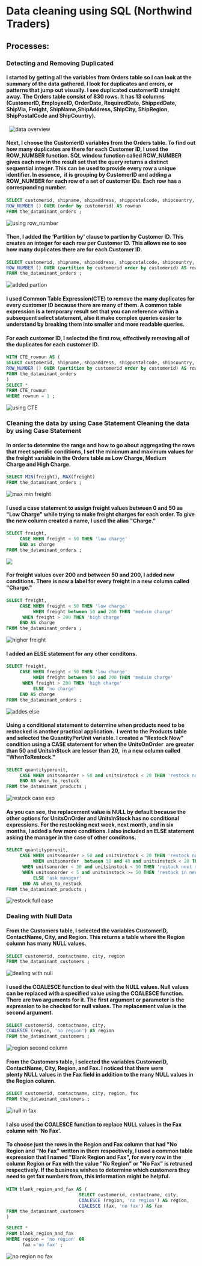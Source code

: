 
# Data cleaning using SQL (Northwind Traders)  

## Processes:

### Detecting and Removing Duplicated
#### I started by getting all the variables from Orders table so I can look at the summary of the data gathered. I look for duplicates and errors, or patterns that jump out visually. I see duplicated customerID straight away. The Orders table consist of 830 rows. It has 13 columns (CustomerID, EmployeeID, OrderDate, RequiredDate, ShippedDate, ShipVia, Freight, ShipName,ShipAddress, ShipCity, ShipRegion, ShipPostalCode and ShipCountry).  
  &nbsp;
![data overview](https://github.com/Dataminant/Data-cleaning-using-SQL-Northwind-Traders-/blob/75c43f95cd29af0b58987d730a1761216a2cc291/Data%20cleaning%20using%20SQL%20(Northwind%20Traders)/Questions/Data%20Overview.jpg)
&nbsp;

#### Next, I choose the CustomerID variables from the Orders table. To find out how many duplicates are there for each Customer ID, I used the ROW_NUMBER function. SQL window function called ROW_NUMBER gives each row in the result set that the query returns a distinct sequential integer. This can be used to provide every row a unique identifier. In essence,  it is grouping by CustomerID and adding a ROW_NUMBER for each row of a set of customer IDs. Each row has a corresponding number. 

```sql
SELECT customerid, shipname, shipaddress, shippostalcode, shipcountry,
ROW_NUMBER () OVER (order by customerid) AS rownun
FROM the_dataminant_orders ;
```

![using row_number](https://github.com/Dataminant/Data-cleaning-using-SQL-Northwind-Traders-/blob/75c43f95cd29af0b58987d730a1761216a2cc291/Data%20cleaning%20using%20SQL%20(Northwind%20Traders)/Questions/Uisng%20the%20ROW_NUMBER%20function%20to%20detect%20how%20many%20duplicates%20there%20are%20for%20each%20Customer%20ID.jpg)
&nbsp;

#### Then, I added the ‘Partition by’ clause to partion by Customer ID. This creates an integer for each row per Customer ID. This allows me to see how many duplicates there are for each Customer ID.

```sql
SELECT customerid, shipname, shipaddress, shippostalcode, shipcountry,
ROW_NUMBER () OVER (partition by customerid order by customerid) AS rownun
FROM the_dataminant_orders ;
```
![added partion](https://github.com/Dataminant/Data-cleaning-using-SQL-Northwind-Traders-/blob/75c43f95cd29af0b58987d730a1761216a2cc291/Data%20cleaning%20using%20SQL%20(Northwind%20Traders)/Questions/Added%20the%20%E2%80%98Partition%20by%E2%80%99%20clause%20to%20partion%20by%20Customer%20ID..jpg)
&nbsp;

#### I used Common Table Expression(CTE) to remove the many duplicates for every customer ID because there are many of them. A common table expression is a temporary result set that you can reference within a subsequent select statement, also it make complex queries easier to understand by breaking them into smaller and more readable queries. 

#### For each customer ID, I selected the first row, effectively removing all of the duplicates for each customer ID.  

```sql
WITH CTE_rownun AS (
SELECT customerid, shipname, shipaddress, shippostalcode, shipcountry,
ROW_NUMBER () OVER (partition by customerid order by customerid) AS rownun
FROM the_dataminant_orders
)
SELECT *
FROM CTE_rownun
WHERE rownun = 1 ;
```
![using CTE](https://github.com/Dataminant/Data-cleaning-using-SQL-Northwind-Traders-/blob/75c43f95cd29af0b58987d730a1761216a2cc291/Data%20cleaning%20using%20SQL%20(Northwind%20Traders)/Questions/CTE%20to%20get%20rid%20of%20the%20duplicates%20for%20each%20customer%20ID.jpg)

### Cleaning the data by using Case Statement  Cleaning the data by using Case Statement  
#### In order to determine the range and how to go about aggregating the rows that meet specific conditions, I set the minimum and maximum values for the freight variable in the Orders table as Low Charge, Medium Charge and High Charge.

```sql
SELECT MIN(freight), MAX(freight)
FROM the_dataminant_orders ;
 ```

![max min freight](https://github.com/Dataminant/Data-cleaning-using-SQL-Northwind-Traders-/blob/6569afc3d8e7e0325a0cfe667097dd243a81a96d/Data%20cleaning%20using%20SQL%20(Northwind%20Traders)/Questions/Selected%20the%20minimum%20and%20maximum%20values%20for%20the%20freight%20variable%20in%20the%20Orders%20table.jpg)

#### I used a case statement to assign freight values between 0 and 50 as "Low Charge" while trying to make freight charges for each order. To give the new column created a name, I used the alias "Charge."

```sql
SELECT freight,
     CASE WHEN freight < 50 THEN 'low charge'
     END as charge
FROM the_dataminant_orders ;
 ```
![](https://github.com/Dataminant/Data-cleaning-using-SQL-Northwind-Traders-/blob/f947440d85dd29409c766ab0015813f5bbfc006a/Data%20cleaning%20using%20SQL%20(Northwind%20Traders)/Questions/Case%20statement%20to%20label%20freight%20values.jpg)

#### For freight values over 200 and between 50 and 200, I added new conditions. There is now a label for every freight in a new column called "Charge."

```sql
SELECT freight,
     CASE WHEN freight < 50 THEN 'low charge'
          WHEN freight between 50 and 200 THEN 'meduim charge'
	  WHEN freight > 200 THEN 'high charge'
     END AS charge
FROM the_dataminant_orders ;
```

![higher freight](https://github.com/Dataminant/Data-cleaning-using-SQL-Northwind-Traders-/blob/dab5f1c2bf51d0a1f50e2cbb5dbcc3ecb172d86c/Data%20cleaning%20using%20SQL%20(Northwind%20Traders)/Questions/Case%20statement%20for%20higher%20freight%20values.jpg)

#### I added an ELSE statement for any other conditons.

```sql
SELECT freight,
     CASE WHEN freight < 50 THEN 'low charge'
          WHEN freight between 50 and 200 THEN 'meduim charge'
	  WHEN freight > 200 THEN 'high charge'
          ELSE 'no charge'
     END AS charge
FROM the_dataminant_orders ;
```
![addes else](https://github.com/Dataminant/Data-cleaning-using-SQL-Northwind-Traders-/blob/6c7ede7e5c1c747edf62aea372f7d0425c3cdc59/Data%20cleaning%20using%20SQL%20(Northwind%20Traders)/Questions/Case%20statement%20no%20charges%20for%20freight%20values.jpg)

#### Using a conditional statement to determine when products need to be restocked is another practical application.  I went to the Products table and selected the QuantityPerUnit variable. I created a "Restock Now" condition using a CASE statement for when the UnitsOnOrder  are greater than 50 and UnitsInStock are lesser than 20,  in a new column called "WhenToRestock."

```sql
SELECT quantityperunit,
     CASE WHEN unitsonorder > 50 and unitsinstock < 20 THEN 'restock now'
     END AS when_to_restock
FROM the_dataminant_products ;
```
![restock case exp](https://github.com/Dataminant/Data-cleaning-using-SQL-Northwind-Traders-/blob/6c7ede7e5c1c747edf62aea372f7d0425c3cdc59/Data%20cleaning%20using%20SQL%20(Northwind%20Traders)/Questions/When%20to%20restock%20case%20express%20.jpg)

#### As you can see, the replacement value is NULL by default because the other options for UnitsOnOrder and UnitsInStock has no conditional expressions. For the restocking next week, next month, and in six months, I added a few more conditions. I also included an ELSE statement asking the manager in the case of other conditons.

```sql
SELECT quantityperunit,
     CASE WHEN unitsonorder > 50 and unitsinstock < 20 THEN 'restock now'
          WHEN unitsonorder  between 30 and 40 and unitsinstock < 20 THEN 'restock next week'
	  WHEN unitsonorder < 30 and unitsinstock < 50 THEN 'restock next month'
	  WHEN unitsonorder < 5 and unitsinstock >= 50 THEN 'restock in near future'
          ELSE 'ask manager'
      END AS when_to_restock
FROM the_dataminant_products ;
```
![restock full case](https://github.com/Dataminant/Data-cleaning-using-SQL-Northwind-Traders-/blob/6c7ede7e5c1c747edf62aea372f7d0425c3cdc59/Data%20cleaning%20using%20SQL%20(Northwind%20Traders)/Questions/when%20to%20restock%20full%20case%20scenerio.jpg)

### Dealing with Null Data

#### From the Customers table, I selected the variables CustomerID, ContactName, City, and Region. This returns a table where the Region column has many NULL values.

```sql
SELECT customerid, contactname, city, region
FROM the_dataminant_customers ;
```
![dealing with null](https://github.com/Dataminant/Data-cleaning-using-SQL-Northwind-Traders-/blob/5c9e5a0ea10d23a2dd489f8c197c7f12067c7ccb/Data%20cleaning%20using%20SQL%20(Northwind%20Traders)/Questions/Dealing%20with%20null.jpg)

#### I used the COALESCE function to deal with the NULL values. Null values can be replaced with a specified value using the COALESCE function. There are two arguments for it. The first argument or parameter is the expression to be checked for null values. The replacement value is the second argument. 

```sql
SELECT customerid, contactname, city,
COALESCE (region, 'no region') AS region
FROM the_dataminant_customers ;
```

![region second column](https://github.com/Dataminant/Data-cleaning-using-SQL-Northwind-Traders-/blob/716ff18b3e07622d3467d8892af579f654a9d828/Data%20cleaning%20using%20SQL%20(Northwind%20Traders)/Questions/COALESCE%20function%20in%20use%20to%20replace%20null%20in%20region.jpg)

#### From the Customers table, I selected the variables CustomerID, ContactName, City, Region, and Fax. I noticed that there were plenty NULL values in the Fax field in addition to the many NULL values in the Region column.

```sql
SELECT customerid, contactname, city, region, fax
FROM the_dataminant_customers ;
```
![null in fax](https://github.com/Dataminant/Data-cleaning-using-SQL-Northwind-Traders-/blob/716ff18b3e07622d3467d8892af579f654a9d828/Data%20cleaning%20using%20SQL%20(Northwind%20Traders)/Questions/Showing%20dull%20in%20fax%20.jpg)

#### I also used the COALESCE function to replace NULL values in the Fax column with ‘No Fax’.

#### To choose just the rows in the Region and Fax column that had "No Region and "No Fax" written in them respectively, I used a common table expression that I named "Blank Region and Fax", for every row in the column Region or Fax with the value "No Region" or "No Fax" is retruned respectively. If the business wishes to determine which customers they need to get fax numbers from, this information might be helpful.

```sql
WITH blank_region_and_fax AS (
                           SELECT customerid, contactname, city,
                           COALESCE (region, 'no region') AS region,
                           COALESCE (fax, 'no fax') AS fax
FROM the_dataminant_customers
)

SELECT *
FROM blank_region_and_fax
WHERE region = 'no region' OR
      fax ='no fax' ;
```
![no region no fax](https://github.com/Dataminant/Data-cleaning-using-SQL-Northwind-Traders-/blob/56607fa35f76e784e97b99bbe0b0e9bf23ef8ee6/Data%20cleaning%20using%20SQL%20(Northwind%20Traders)/Questions/Showing%20the%20final%20no%20region%20and%20no%20fax.jpg)

